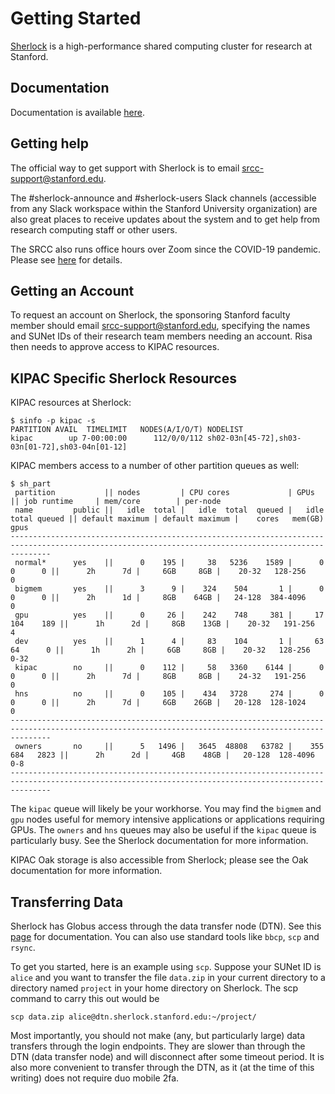 # Getting Started

[Sherlock](https://www.sherlock.stanford.edu/) is a high-performance shared computing cluster for research at Stanford.

## Documentation

Documentation is available [here](https://www.sherlock.stanford.edu/docs/).

## Getting help

The official way to get support with Sherlock is to email srcc-support@stanford.edu.

The #sherlock-announce and #sherlock-users Slack channels (accessible from any Slack workspace within the Stanford University organization) are also great places to receive updates about the system and to get help from research computing staff or other users.

The SRCC also runs office hours over Zoom since the COVID-19 pandemic.
Please see [here](https://www.sherlock.stanford.edu/docs/#office-hours) for details.

## Getting an Account

To request an account on Sherlock, the sponsoring Stanford faculty member should email srcc-support@stanford.edu, specifying the names and SUNet IDs of their research team members needing an account.
Risa then needs to approve access to KIPAC resources.

## KIPAC Specific Sherlock Resources

KIPAC resources at Sherlock:
```
$ sinfo -p kipac -s
PARTITION AVAIL  TIMELIMIT   NODES(A/I/O/T) NODELIST
kipac        up 7-00:00:00      112/0/0/112 sh02-03n[45-72],sh03-03n[01-72],sh03-04n[01-12]
```

KIPAC members access to a number of other partition queues as well:
```
$ sh_part
 partition           || nodes         | CPU cores             | GPUs                 || job runtime     | mem/core        | per-node
 name         public ||   idle  total |   idle  total  queued |   idle  total queued || default maximum | default maximum |    cores   mem(GB)  gpus
-----------------------------------------------------------------------------------------------------------------------------------------------------
 normal*      yes    ||      0    195 |     38   5236    1589 |      0      0      0 ||      2h      7d |     6GB     8GB |    20-32   128-256     0
 bigmem       yes    ||      3      9 |    324    504       1 |      0      0      0 ||      2h      1d |     8GB    64GB |   24-128  384-4096     0
 gpu          yes    ||      0     26 |    242    748     381 |     17    104    189 ||      1h      2d |     8GB    13GB |    20-32   191-256     4
 dev          yes    ||      1      4 |     83    104       1 |     63     64      0 ||      1h      2h |     6GB     8GB |    20-32   128-256  0-32
 kipac        no     ||      0    112 |     58   3360    6144 |      0      0      0 ||      2h      7d |     8GB     8GB |    24-32   191-256     0
 hns          no     ||      0    105 |    434   3728     274 |      0      0      0 ||      2h      7d |     6GB    26GB |   20-128  128-1024     0
-----------------------------------------------------------------------------------------------------------------------------------------------------
 owners       no     ||      5   1496 |   3645  48808   63782 |    355    684   2823 ||      2h      2d |     4GB    48GB |   20-128  128-4096   0-8
-----------------------------------------------------------------------------------------------------------------------------------------------------
```
The `kipac` queue will likely be your workhorse. You may find the `bigmem` and `gpu` nodes useful for memory intensive applications or applications requiring GPUs. The `owners` and `hns` queues may also be useful if the `kipac` queue is particularly busy. See the Sherlock documentation for more information.

KIPAC Oak storage is also accessible from Sherlock; please see the Oak documentation for more information.

## Transferring Data

Sherlock has Globus access through the data transfer node (DTN). See this [page](https://www.sherlock.stanford.edu/docs/storage/data-transfer/#transfer-protocols) for documentation. You can also use standard tools like `bbcp`, `scp` and `rsync`.

To get you started, here is an example using `scp`. Suppose your SUNet ID is `alice` and you want to transfer the file `data.zip` in your current directory to a directory named `project` in your home directory on Sherlock. The scp command to carry this out would be
```
scp data.zip alice@dtn.sherlock.stanford.edu:~/project/
```
Most importantly, you should not make (any, but particularly large) data transfers through the login endpoints. They are slower than through the DTN (data transfer node) and will disconnect after some timeout period. It is also more convenient to transfer through the DTN, as it (at the time of this writing) does not require duo mobile 2fa.
